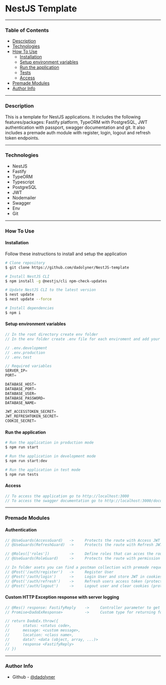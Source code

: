 # NestJS Template

---

### Table of Contents

- [Description](#description)
- [Technologies](#technologies)
- [How To Use](#how-to-use)
    - [Installation](#installation)
    - [Setup environment variables](#setup-environment-variables)
    - [Run the application](#run-the-application)
    - [Tests](#tests)
    - [Access](#access)
- [Premade Modules](#premade-modules)
- [Author Info](#author-info)

---

### Description

This is a template for NestJS applications. It includes the following features/packages:
Fastify platform, TypeORM with PostgreSQL, JWT authentication with passport, swagger documentation and git.
It also includes a premade auth module with register, login, logout and refresh token endpoints.

---

### Technologies

- NestJS
- Fastify
- TypeORM
- Typescript
- PostgreSQL
- JWT
- Nodemailer
- Swagger
- Env
- Git

---

### How To Use

#### Installation

Follow these instructions to install and setup the application

```bash
# Clone repository
$ git clone https://github.com/dadolyner/NestJS-template
```

```bash
# Install NestJS CLI
$ npm install -g @nestjs/cli npm-check-updates

# Update NestJS CLI to the latest version
$ nest update
$ nest update --force
```

```bash
# Install dependencies
$ npm i
```

#### Setup environment variables

```ts
// In the root directory create env folder
// In the env folder create .env file for each enviroment and add your variables

// .env.development
// .env.production
// .env.test

// Required variables
SERVER_IP=
PORT=

DATABASE_HOST=
DATABASE_PORT=
DATABASE_USER=
DATABASE_PASSWORD=
DATABASE_NAME=

JWT_ACCESSTOKEN_SECRET=
JWT_REFRESHTOKEN_SECRET=
COOKIE_SECRET=
```

#### Run the application

```bash
# Run the application in production mode
$ npm run start
```

```bash
# Run the application in development mode
$ npm run start:dev
```

```bash
# Run the application in test mode
$ npm run tests
```

#### Access

```ts
// To access the application go to http://localhost:3000
// To access the swagger documentation go to http://localhost:3000/documentation
```

---

### Premade Modules

#### Authentication
```ts
// @UseGuards(AccessGuard)   ->     Protects the route with Access JWT authentication
// @UseGuards(RefreshGuard)  ->     Protects the route with Refresh JWT authentication

// @Roles(['roles'])         ->     Define roles that can acces the route
// @UseGuards(RoleGuard)     ->     Protects the route with permission roles

// In folder asets you can find a postman collection with premade requests to test the following:
// @Post('/auth/register')   ->     Register User
// @Post('/auth/login')      ->     Login User and store JWT in cookies ( access(exp: 15m) and refresh(exp: 7d) )
// @Post('/auth/refresh')    ->     Refresh users access token (protected route with refresh token)
// @Post('/auth/logout')     ->     Logout user and clear cookies (protected route with refresh token)
```

#### Custom HTTP Exception response with server logging
```ts
// @Res() response: FastifyReply    ->     Controller parameter to get Fastify response for sending custom HTTP exceptions
// Promise<DadoExResponse>          ->     Custom type for returning formatted response

// return DadoEx.throw({ 
//      status: <status code>,
//      message: <custom message>,
//      location: <class name>,
//      data?: <data (object, array, ...)>
//      response <FastifyReply>
// })
```

---

### Author Info

- Github - [@dadolyner](https://github.com/dadolyner)
